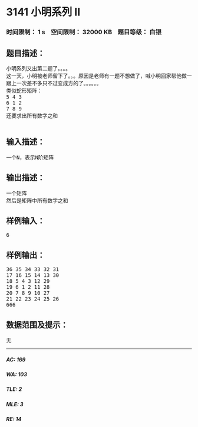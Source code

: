 # 3141 小明系列 II   
### 时间限制： 1 s&nbsp;&nbsp;&nbsp;&nbsp;空间限制： 32000 KB&nbsp;&nbsp;&nbsp;&nbsp;题目等级： 白银  
## 题目描述：  

<pre>
小明系列又出第二题了。。。。
这一天，小明被老师留下了。。。原因是老师有一题不想做了，喊小明回家帮他做一下。。。。（这老师。。。。）
跟上一次差不多只不过变成方的了。。。。。。
类似蛇形矩阵：
5 4 3  
6 1 2  
7 8 9
还要求出所有数字之和
      
</pre>
  
  
## 输入描述：  

<pre>
一个N，表示N阶矩阵
</pre>
  
  
## 输出描述：  

<pre>
一个矩阵
然后是矩阵中所有数字之和
</pre>
  
  
## 样例输入：  

<pre>
6
</pre>
  
  
## 样例输出：  

<pre>
36 35 34 33 32 31  
17 16 15 14 13 30  
18 5 4 3 12 29  
19 6 1 2 11 28  
20 7 8 9 10 27  
21 22 23 24 25 26  
666
</pre>
  
  
## 数据范围及提示：  

<pre>
无
</pre>
  
  
***  

##### AC: 169  
##### WA: 103  
##### TLE: 2  
##### MLE: 3  
##### RE: 14  

